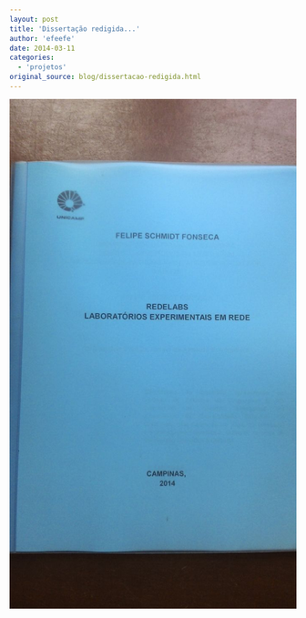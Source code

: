 ```yaml
---
layout: post
title: 'Dissertação redigida...'
author: 'efeefe'
date: 2014-03-11
categories:
  - 'projetos'
original_source: blog/dissertacao-redigida.html
---
```


![](/assets/images/dissertacao.jpg)
